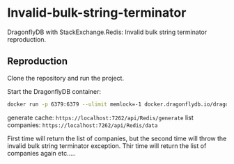 # Invalid-bulk-string-terminator

DragonflyDB with StackExchange.Redis: Invalid bulk string terminator reproduction.

## Reproduction
Clone the repository and run the project.

Start the DragonflyDB container:
```bash
docker run -p 6379:6379 --ulimit memlock=-1 docker.dragonflydb.io/dragonflydb/dragonfly
```

generate cache: `https://localhost:7262/api/Redis/generate`
list companies: `https://localhost:7262/api/Redis/data`

First time will return the list of companies, but the second time will throw the invalid bulk string terminator exception.
Thir time will return the list of companies again etc.....